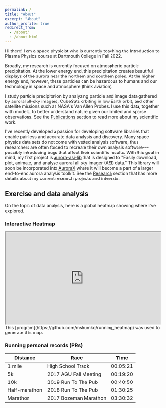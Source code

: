 ```yaml
---
permalink: /
title: "About"
excerpt: "About"
author_profile: true
redirect_from: 
  - /about/
  - /about.html
---
```


Hi there! I am a space physicist who is currently teaching the Introduction to Plasma Physics course at Dartmouth College in Fall 2022.

<!-- NASA's Goddard Space Flight Center as a postdoc at the University of Maryland and as a former NASA Postdoctoral Program ([NPP](https://npp.orau.org/)) fellow.   -->

Broadly, my research is currently focused on atmospheric particle precipitation. At the lower energy end, this precipitation creates beautiful displays of the aurora near the northern and southern poles. At the higher energy end, however, these particles can be hazardous to humans and our technology in space and atmosphere (think aviation).

I study particle precipitation by analyzing particle and image data gathered by auroral all-sky imagers, CubeSats orbiting in low Earth orbit, and other satellite missions such as NASA's Van Allen Probes. I use this data, together with models, to better understand nature given our limited and sparse observations. See the [Publications](/publications/) section to read more about my scientific work.

I've recently developed a passion for developing software libraries that enable painless and accurate data analysis and discovery. Many space physics data sets do not come with vetted analysis software, thus researchers are often forced to recreate their own analysis software---possibly introducing bugs that affect their scientific results. With this goal in mind, my first project is [aurora-asi-lib](https://aurora-asi-lib.readthedocs.io/en/latest/) that is designed to "Easily download, plot, animate, and analyze auroral all sky imager (ASI) data." This library will soon be incorporated into [AuroraX](https://aurorax.space/) where it will become a part of a larger end-to-end aurora analysis toolkit. See the [Research](/research/) section that has more details about my current research projects and interests.

## Exercise and data analysis
On the topic of data analysis, here is a global heatmap showing where I've explored. 

### Interactive Heatmap
<iframe src="https://mshumko.github.io/files/heatmap.html" width="100%" height="300"></iframe>
This [program](https://github.com/mshumko/running_heatmap) was used to generate this map.

### Running personal records (PRs)

| Distance             | Race  |    Time   |
| ---------------- | --------- | --------- |
| 1 mile    | High School Track  | 00:05:21  |
| 5k  |  2017 AGU Fall Meeting   | 00:19:20   |
| 10k | 2019 Run To The Pub   | 00:40:50  |
| Half-marathon | 2018 Run To The Pub   | 01:30:25 |
| Marathon     |  2017 Bozeman Marathon | 03:30:32 |